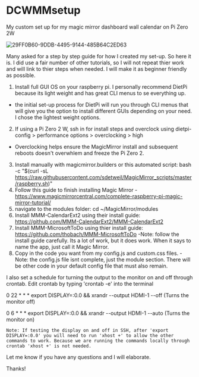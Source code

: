 # DCWMMsetup
My custom set up for my magic mirror dashboard wall calendar on Pi Zero 2W

![29FF0B60-9DDB-4495-9144-485B64C2ED63](https://user-images.githubusercontent.com/104077563/166502205-46e67ab6-69eb-4f78-abab-e0d337fb4b9f.JPG)

Many asked for a step by step guide for how I created my set-up. So here it is. I did use a fair number of other tutorials, so I will not repeat thier work and will link to thier steps when needed. I will make it as beginner friendly as possible.

1) Install full GUI OS on your raspberry pi. I personally recommend DietPi because its light weight and has great CLI menus to se everything up.
  - the initial set-up process for DietPi will run you through CLI menus that will give you the option to install different GUIs depending on your need. I chose the lightest weight options.
2) If using a Pi Zero 2 W, ssh in for install steps and overclock using dietpi-config > performance options > overclocking > high
  - Overclocking helps ensure the MagicMirror install and subsequent reboots doesn't overwhlem and freeze the Pi Zero 2. 
3) Install manually with magicmirror.builders or this automated script: bash -c "$(curl -sL https://raw.githubusercontent.com/sdetweil/MagicMirror_scripts/master/raspberry.sh)"
4) Follow this guide to finish installing Magic Mirror - https://www.magicmirrorcentral.com/complete-raspberry-pi-magic-mirror-tutorial/
5) navigate to the modules folder: cd ~/MagicMirror/modules
6) Install MMM-CalendarExt2 using their install guide: https://github.com/MMM-CalendarExt2/MMM-CalendarExt2
7) Install MMM-MicrosoftToDo using thier install guide: https://github.com/thobach/MMM-MicrosoftToDo
    -Note: follow the install guide carefully. Its a lot of work, but it does work. When it says to name the app, just call it Magic Mirror.
8) Copy in the code you want from my config.js and custom.css files.
    -Note: the config.js file isnt complete, just the module section. There will be other code in your default config file that must also remain.
    
I also set a schedule for turning the output to the monitor on and off through crontab. Edit crontab by typing 'crontab -e' into the terminal

0 22 * * * export DISPLAY=:0.0 && xrandr --output HDMI-1 --off  (Turns the monitor off)

0 6 * * * export DISPLAY=:0.0 && xrandr --output HDMI-1 --auto  (Turns the monitor on)

    Note: If testing the display on and off in SSH, after 'export DISPLAY=:0.0' you will need to run 'xhost +' to allow the other commands to work. Because we are running the commands locally through crontab 'xhost +' is not needed.
    
Let me know if you have any questions and I will elaborate.

Thanks!
